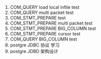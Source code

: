 1. COM_QUERY load local infile test
2. COM_QUERY multi packet test
3. COM_STMT_PREPARE test
4. COM_STMT_PREPARE multi packet test
5. COM_STMT_PREPARE BIG_COLUMN test
6. COM_STMT_PREPARE cursor test
7. COM_QUERY BIG_COLUMN test
8. postgre JDBC 协议 学习
9. postgre JDBD 架构设计
